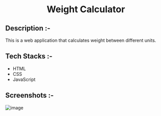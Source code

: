 # <p align="center">Weight Calculator</p>

## Description :-

This is a web application that calculates weight between different units.

## Tech Stacks :-

- HTML
- CSS
- JavaScript

## Screenshots :-

![image](https://github.com/Rakesh9100/CalcDiverse/assets/142529986/0103f104-fd3e-4a98-9e61-27a847a5fdfc)
